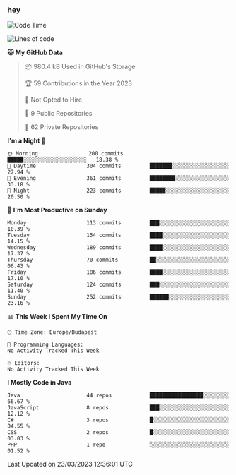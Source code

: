 ### hey

<!--START_SECTION:waka-->
![Code Time](http://img.shields.io/badge/Code%20Time-884%20hrs%2054%20mins-blue)

![Lines of code](https://img.shields.io/badge/From%20Hello%20World%20I%27ve%20Written-823.1%20thousand%20lines%20of%20code-blue)

**🐱 My GitHub Data** 

> 📦 980.4 kB Used in GitHub's Storage 
 > 
> 🏆 59 Contributions in the Year 2023
 > 
> 🚫 Not Opted to Hire
 > 
> 📜 9 Public Repositories 
 > 
> 🔑 62 Private Repositories 
 > 
**I'm a Night 🦉** 

```text
🌞 Morning                200 commits         █████░░░░░░░░░░░░░░░░░░░░   18.38 % 
🌆 Daytime                304 commits         ███████░░░░░░░░░░░░░░░░░░   27.94 % 
🌃 Evening                361 commits         ████████░░░░░░░░░░░░░░░░░   33.18 % 
🌙 Night                  223 commits         █████░░░░░░░░░░░░░░░░░░░░   20.50 % 
```
📅 **I'm Most Productive on Sunday** 

```text
Monday                   113 commits         ███░░░░░░░░░░░░░░░░░░░░░░   10.39 % 
Tuesday                  154 commits         ████░░░░░░░░░░░░░░░░░░░░░   14.15 % 
Wednesday                189 commits         ████░░░░░░░░░░░░░░░░░░░░░   17.37 % 
Thursday                 70 commits          ██░░░░░░░░░░░░░░░░░░░░░░░   06.43 % 
Friday                   186 commits         ████░░░░░░░░░░░░░░░░░░░░░   17.10 % 
Saturday                 124 commits         ███░░░░░░░░░░░░░░░░░░░░░░   11.40 % 
Sunday                   252 commits         ██████░░░░░░░░░░░░░░░░░░░   23.16 % 
```


📊 **This Week I Spent My Time On** 

```text
🕑︎ Time Zone: Europe/Budapest

💬 Programming Languages: 
No Activity Tracked This Week

🔥 Editors: 
No Activity Tracked This Week
```

**I Mostly Code in Java** 

```text
Java                     44 repos            █████████████████░░░░░░░░   66.67 % 
JavaScript               8 repos             ███░░░░░░░░░░░░░░░░░░░░░░   12.12 % 
C#                       3 repos             █░░░░░░░░░░░░░░░░░░░░░░░░   04.55 % 
CSS                      2 repos             █░░░░░░░░░░░░░░░░░░░░░░░░   03.03 % 
PHP                      1 repo              ░░░░░░░░░░░░░░░░░░░░░░░░░   01.52 % 
```




 Last Updated on 23/03/2023 12:36:01 UTC
<!--END_SECTION:waka-->
